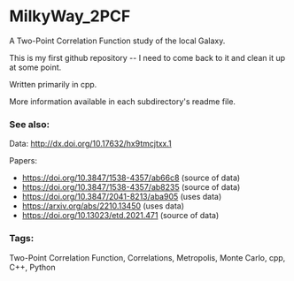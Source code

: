 # MilkyWay_2PCF
A Two-Point Correlation Function study of the local Galaxy.

This is my first github repository -- I need to come back to it and clean it up at some point.

Written primarily in cpp.

More information available in each subdirectory's readme file.

### See also: 
Data: http://dx.doi.org/10.17632/hx9tmcjtxx.1 

Papers:
- https://doi.org/10.3847/1538-4357/ab66c8 (source of data)
- https://doi.org/10.3847/1538-4357/ab8235 (source of data)
- https://doi.org/10.3847/2041-8213/aba905 (uses data)
- https://arxiv.org/abs/2210.13450 (uses data)
- https://doi.org/10.13023/etd.2021.471 (source of data)


### Tags: 
Two-Point Correlation Function, Correlations, Metropolis, Monte Carlo, cpp, C++, Python
